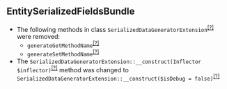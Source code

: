 EntitySerializedFieldsBundle
----------------------------
* The following methods in class `SerializedDataGeneratorExtension`<sup>[[?]](https://github.com/oroinc/OroEntitySerializedFieldsBundle/tree/5.0.0-beta.2/Tools/GeneratorExtensions/SerializedDataGeneratorExtension.php#L65 "Oro\Bundle\EntitySerializedFieldsBundle\Tools\GeneratorExtensions\SerializedDataGeneratorExtension")</sup> were removed:
   - `generateGetMethodName`<sup>[[?]](https://github.com/oroinc/OroEntitySerializedFieldsBundle/tree/5.0.0-beta.2/Tools/GeneratorExtensions/SerializedDataGeneratorExtension.php#L65 "Oro\Bundle\EntitySerializedFieldsBundle\Tools\GeneratorExtensions\SerializedDataGeneratorExtension::generateGetMethodName")</sup>
   - `generateSetMethodName`<sup>[[?]](https://github.com/oroinc/OroEntitySerializedFieldsBundle/tree/5.0.0-beta.2/Tools/GeneratorExtensions/SerializedDataGeneratorExtension.php#L70 "Oro\Bundle\EntitySerializedFieldsBundle\Tools\GeneratorExtensions\SerializedDataGeneratorExtension::generateSetMethodName")</sup>
* The `SerializedDataGeneratorExtension::__construct(Inflector $inflector)`<sup>[[?]](https://github.com/oroinc/OroEntitySerializedFieldsBundle/tree/5.0.0-beta.2/Tools/GeneratorExtensions/SerializedDataGeneratorExtension.php#L19 "Oro\Bundle\EntitySerializedFieldsBundle\Tools\GeneratorExtensions\SerializedDataGeneratorExtension")</sup> method was changed to `SerializedDataGeneratorExtension::__construct($isDebug = false)`<sup>[[?]](https://github.com/oroinc/OroEntitySerializedFieldsBundle/tree/5.0.0-rc/Tools/GeneratorExtensions/SerializedDataGeneratorExtension.php#L20 "Oro\Bundle\EntitySerializedFieldsBundle\Tools\GeneratorExtensions\SerializedDataGeneratorExtension")</sup>
